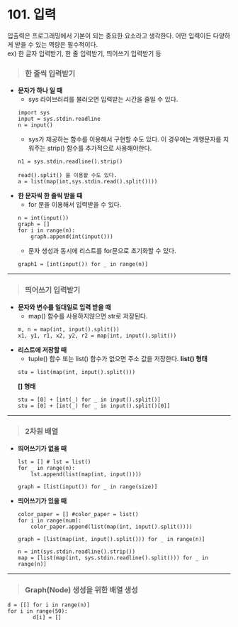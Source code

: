 # 101. 입력
입출력은 프로그래밍에서 기본이 되는 중요한 요소라고 생각한다. 어떤 입력이든 다양하게 받을 수 있는 역량은 필수적이다.   
ex) 한 글자 입력받기, 한 줄 입력받기, 띄어쓰기 입력받기 등

> ### 한 줄씩 입력받기
* **문자가 하나 일 때**
    - sys 라이브러리를 불러오면 입력받는 시간을 줄일 수 있다.
    ```
    import sys
    input = sys.stdin.readline
    n = input()
    ```
    - sys가 제공하는 함수를 이용해서 구현할 수도 있다. 이 경우에는 개행문자를 지워주는 strip() 함수를 추가적으로 사용해야한다.
    ```
    n1 = sys.stdin.readline().strip()

    read().split() 을 이용할 수도 있다.
    a = list(map(int,sys.stdin.read().split())))

    ```
* **한 문자씩 한 줄씩 받을 때**
    - for 문을 이용해서 입력받을 수 있다.
    ```
    n = int(input())
    graph = []
    for i in range(n):
        graph.append(int(input()))
    ```
    - 문자 생성과 동시에 리스트를 for문으로 초기화할 수 있다.
    ```
    graph1 = [int(input()) for _ in range(n)]
    ```
***   

> ### 띄어쓰기 입력받기
* **문자와 변수를 일대일로 입력 받을 때**
    - map() 함수를 사용하지않으면 str로 저장된다.
    ```
	m, n = map(int, input().split())
	x1, y1, r1, x2, y2, r2 = map(int, input().split())
    ```
* **리스트에 저장할 때**
    - tuple() 함수 또는 list() 함수가 없으면 주소 값을 저장한다.
    **list() 형태**
    ```
	stu = list(map(int, input().split()))
    ```
    **[] 형태**
    ```
	stu = [0] + [int(_) for _ in input().split()]
	stu = [0] + [int(_) for _ in input().split()[0]]
    ```
***   

> ### 2차원 배열
* **띄어쓰기가 없을 때**
    ```
	lst = [] # lst = list()
	for _ in range(n):
	    lst.append(list(map(int, input())))

	graph = [list(input()) for _ in range(size)]
    ```
* **띄어쓰기가 있을 때**
    ```
	color_paper = [] #color_paper = list()
	for i in range(num):
	    color_paper.append(list(map(int, input().split())))

	graph = [list(map(int, input().split())) for _ in range(n)]

	n = int(sys.stdin.readline().strip())
	map = [list(map(int, sys.stdin.readline().split())) for _ in range(n)]
    ```
***   

> ### Graph(Node) 생성을 위한 배열 생성
	d = [[] for i in range(n)]
	for i in range(50):
    	    d[i] = []